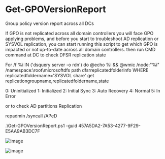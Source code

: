 # Get-GPOVersionReport
Group policy version report across all DCs

If GPO is not replicated across all domain controllers you will face GPO applying problems, and before you start to troubleshoot AD replication or SYSVOL replication, you can start running this script to get which GPO is impacted or not up-to-date across all domain controllers.
then run CMD command at DC to check DFSR replication state

For /f %i IN ('dsquery server -o rdn') do @echo %i && @wmic /node:"%i" /namespace:\\root\microsoftdfs path dfsrreplicatedfolderinfo WHERE replicatedfoldername='SYSVOL share' get replicationgroupname,replicatedfoldername,state

0: Uninitialized
1: Initialized
2: Initial Sync
3: Auto Recovery
4: Normal
5: In Error



or to check AD partitions Replication

repadmin /syncall /APeD



.\Get-GPOVersionReport.ps1 -guid 457A5DA2-7A53-4277-9F29-E5AA9AB3DC7F

![image](https://user-images.githubusercontent.com/130890375/232291737-8be137b3-b8bc-469d-ab85-8c98cf92d6cd.png)


![image](https://user-images.githubusercontent.com/130890375/232291703-4ffcac0d-770b-4755-b338-74d10271739b.png)
